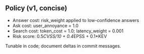 ## Policy (v1, concise)

- Answer cost: risk_weight applied to low-confidence answers
- Ask cost: user_annoyance = 1.0
- Search cost: token_cost = 1.0; latency_weight = 0.001
- Risk score: 0.5*CVSS/10 + 0.4*EPSS + 0.1*KEV

Tunable in code; document deltas in commit messages.


